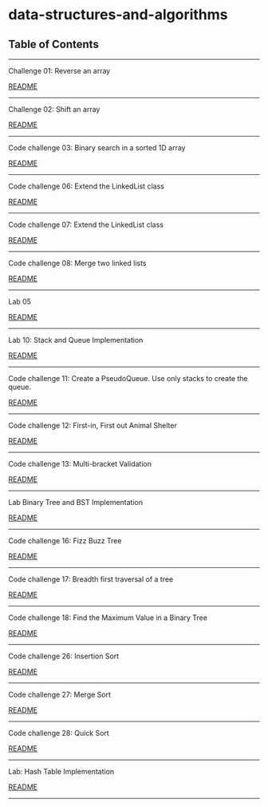 # data-structures-and-algorithms

## Table of Contents
***

Challenge 01: Reverse an array

[README](code-challenges/READMEcc1.md)
***

Challenge 02: Shift an array

[README](code-challenges/READMEcc2.md)
***

Code challenge 03: Binary search in a sorted 1D array

[README](code-challenges/READMEcc3.md)
***

Code challenge 06: Extend the LinkedList class

[README](data-structures/READMEcc6.md)
***

Code challenge 07: Extend the LinkedList class

[README](data-structures/READMEcc7.md)
***

Code challenge 08: Merge two linked lists

[README](data-structures/READMEcc8.md)
***

Lab 05

[README](data-structures/README.md)
***

Lab 10: Stack and Queue Implementation

[README](data-structures/READMElab10.md)
***

Code challenge 11: Create a PseudoQueue. Use only stacks to create the queue.

[README](data-structures/READMEcc11.md)
***

Code challenge 12: First-in, First out Animal Shelter

[README](data-structures/READMEcc12.md)
***

Code challenge 13: Multi-bracket Validation

[README](code-challenges/READMEcc13.md)
***

Lab Binary Tree and BST Implementation

[README](data-structures/READMEtree.md)
***

Code challenge 16: Fizz Buzz Tree

[README](data-structures/READMEcc16.md)
***

Code challenge 17: Breadth first traversal of a tree

[README](data-structures/READMEcc17.md)
***

Code challenge 18: Find the Maximum Value in a Binary Tree

[README](data-structures/READMEcc18.md)
***

Code challenge 26: Insertion Sort

[README](code-challenges/READMEcc26.md)
***

Code challenge 27: Merge Sort

[README](code-challenges/READMEcc27.md)
***

Code challenge 28: Quick Sort

[README](code-challenges/READMEcc28.md)
***

Lab: Hash Table Implementation

[README](code-challenges/READMEhash.md)
***